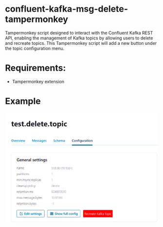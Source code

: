 # confluent-kafka-msg-delete-tampermonkey
Tampermonkey script designed to interact with the Confluent Kafka REST API, enabling the management of Kafka topics by allowing users to delete and recreate topics. This Tampermonkey script will add a new button under the topic configuration menu.
<br>
# Requirements:
- Tampermonkey extension


# Example
![Example Button](img.png)
